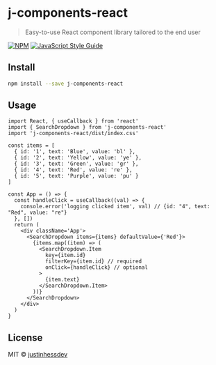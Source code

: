 # j-components-react

> Easy-to-use React component library tailored to the end user

[![NPM](https://img.shields.io/npm/v/j-components-react.svg)](https://www.npmjs.com/package/j-components-react) [![JavaScript Style Guide](https://img.shields.io/badge/code_style-standard-brightgreen.svg)](https://standardjs.com)

## Install

```bash
npm install --save j-components-react
```

## Usage

```tsx
import React, { useCallback } from 'react'
import { SearchDropdown } from 'j-components-react'
import 'j-components-react/dist/index.css'

const items = [
  { id: '1', text: 'Blue', value: 'bl' },
  { id: '2', text: 'Yellow', value: 'ye' },
  { id: '3', text: 'Green', value: 'gr' },
  { id: '4', text: 'Red', value: 're' },
  { id: '5', text: 'Purple', value: 'pu' }
]

const App = () => {
  const handleClick = useCallback((val) => {
    console.error('logging clicked item', val) // {id: "4", text: "Red", value: "re"}
  }, [])
  return (
    <div className='App'>
      <SearchDropdown items={items} defaultValue={'Red'}>
        {items.map((item) => (
          <SearchDropdown.Item
            key={item.id}
            filterKey={item.id} // required
            onClick={handleClick} // optional
          >
            {item.text}
          </SearchDropdown.Item>
        ))}
      </SearchDropdown>
    </div>
  )
}
```

## License

MIT © [justinhessdev](https://github.com/justinhessdev)
